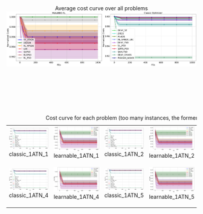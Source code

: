 <div align="center">
		Average cost curve over all problems
	</div>
<div>
	<img src="all_problem_cost_curve_logX.png"/>
	</div>



<table>
  <caption align="center">Cost curve for each problem (too many instances, the former 6 are presented here)</caption> 
​	<tr>
		<td>
			<div>
				<img src="classic_1ATN_1_log_cost_curve.png"/>
			</div>
			<div align="center">
				classic_1ATN_1
			</div>
​		</td>
​		<td>
			<div>
				<img src="learnable_1ATN_1_log_cost_curve.png"/>
			</div>
	                <div align="center">
				learnable_1ATN_1
			</div>
​		</td>
​		<td>
			<div>
				<img src="classic_1ATN_2_log_cost_curve.png"/>
			</div>
	                <div align="center">
				classic_1ATN_2
			</div>
​		</td>
​		<td>
			<div>
				<img src="learnable_1ATN_2_log_cost_curve.png"/>
			</div>
	                <div align="center">
				learnable_1ATN_2
			</div>
​		</td>
  <td>
			<div>
				<img src="classic_1ATN_3_log_cost_curve.png"/>
			</div>
	                <div align="center">
				classic_1ATN_3
			</div>
​		</td>
  <td>
			<div>
				<img src="learnable_1ATN_3_log_cost_curve.png"/>
			</div>
	                <div align="center">
				learnable_1ATN_3
			</div>
​		</td>
​	</tr>
	
​	​	<tr>
		<td>
			<div>
				<img src="classic_1ATN_4_log_cost_curve.png"/>
			</div>
			<div align="center">
				classic_1ATN_4
			</div>
​		</td>
​		<td>
			<div>
				<img src="learnable_1ATN_4_log_cost_curve.png"/>
			</div>
	                <div align="center">
				learnable_1ATN_4
			</div>
​		</td>
​		<td>
			<div>
				<img src="classic_1ATN_5_log_cost_curve.png"/>
			</div>
	                <div align="center">
				classic_1ATN_5
			</div>
​		</td>
​		<td>
			<div>
				<img src="learnable_1ATN_5_log_cost_curve.png"/>
			</div>
	                <div align="center">
				learnable_1ATN_5
			</div>
​		</td>
  <td>
			<div>
				<img src="classic_1ATN_6_log_cost_curve.png"/>
			</div>
	                <div align="center">
				classic_1ATN_6
			</div>
​		</td>
  <td>
			<div>
				<img src="learnable_1ATN_6_log_cost_curve.png"/>
			</div>
	                <div align="center">
				learnable_1ATN_6
			</div>
​		</td>
​	</tr>
</table>
